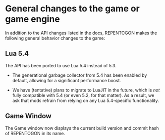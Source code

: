 # General changes to the game or game engine

In addition to the API changes listed in the docs, REPENTOGON makes the following general behavior changes to the game:

## Lua 5.4
The API has been ported to use Lua 5.4 instead of 5.3.
  
  * The generational garbage collector from 5.4 has been enabled by default, allowing for a significant performance boost.

  * We have (tentative) plans to migrate to LuaJIT in the future, which is *not* fully compatible with 5.4 (or even 5.2, for that matter). As a result, we ask that mods refrain from relying on any Lua 5.4-specific functionality.

## Game Window
The Game window now displays the current build version and commit hash of REPENTOGON in its name.